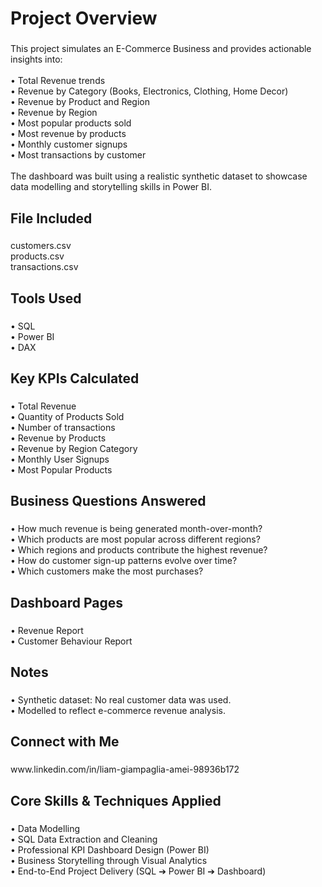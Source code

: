 <h1 align="left">Project Overview</h1>

###

<p align="left">This project simulates an E-Commerce Business and provides actionable insights into:<br><br>•	Total Revenue trends<br>•	Revenue by Category (Books, Electronics, Clothing, Home Decor)<br>•	Revenue by Product and Region<br>•	Revenue by Region<br>•	Most popular products sold<br>•	Most revenue by products<br>•	Monthly customer signups <br>•	Most transactions by customer<br><br>The dashboard was built using a realistic synthetic dataset to showcase data modelling and storytelling skills in Power BI.</p>

###

<h2 align="left">File Included</h2>

###

<p align="left">customers.csv<br>products.csv<br>transactions.csv</p>

###

<h2 align="left">Tools Used</h2>

###

<p align="left">•	SQL<br>•	Power BI<br>•	DAX</p>

###

<h2 align="left">Key KPIs Calculated</h2>

###

<p align="left">•	Total Revenue<br>•	Quantity of Products Sold<br>•	Number of transactions<br>•	Revenue by Products<br>•	Revenue by Region Category<br>•	Monthly User Signups<br>•	Most Popular Products</p>

###

<h2 align="left">Business Questions Answered</h2>

###

<p align="left">•	How much revenue is being generated month-over-month?<br>•	Which products are most popular across different regions?<br>•	Which regions and products contribute the highest revenue?<br>•	How do customer sign-up patterns evolve over time?<br>•	Which customers make the most purchases?</p>

###

<h2 align="left">Dashboard Pages</h2>

###

<p align="left">•	Revenue Report<br>•	Customer Behaviour Report</p>

###

<h2 align="left">Notes</h2>

###

<p align="left">•	Synthetic dataset: No real customer data was used.<br>•	Modelled to reflect e-commerce revenue analysis.</p>

###

<h2 align="left">Connect with Me</h2>

###

<p align="left">www.linkedin.com/in/liam-giampaglia-amei-98936b172</p>

###

<h2 align="left">Core Skills & Techniques Applied</h2>

###

<p align="left">•	Data Modelling<br>•	SQL Data Extraction and Cleaning<br>•	Professional KPI Dashboard Design (Power BI)<br>•	Business Storytelling through Visual Analytics<br>•	End-to-End Project Delivery (SQL ➔ Power BI ➔ Dashboard)</p>

###
